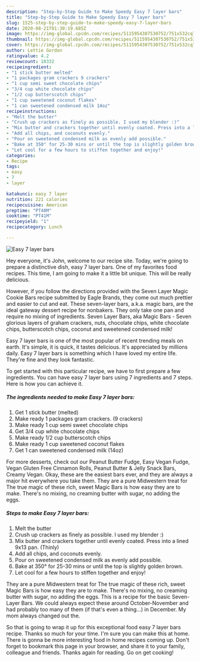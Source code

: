 ```yaml
---
description: "Step-by-Step Guide to Make Speedy Easy 7 layer bars"
title: "Step-by-Step Guide to Make Speedy Easy 7 layer bars"
slug: 1525-step-by-step-guide-to-make-speedy-easy-7-layer-bars
date: 2020-08-21T01:30:19.685Z
image: https://img-global.cpcdn.com/recipes/5115954307530752/751x532cq70/easy-7-layer-bars-recipe-main-photo.jpg
thumbnail: https://img-global.cpcdn.com/recipes/5115954307530752/751x532cq70/easy-7-layer-bars-recipe-main-photo.jpg
cover: https://img-global.cpcdn.com/recipes/5115954307530752/751x532cq70/easy-7-layer-bars-recipe-main-photo.jpg
author: Lettie Gordon
ratingvalue: 4.2
reviewcount: 10332
recipeingredient:
- "1 stick butter melted"
- "1 packages gram crackers 9 crackers"
- "1 cup semi sweet chocolate chips"
- "3/4 cup white chocolate chips"
- "1/2 cup butterscotch chips"
- "1 cup sweetened coconut flakes"
- "1 can sweetened condensed milk 14oz"
recipeinstructions:
- "Melt the butter"
- "Crush up crackers as finely as possible. I used my blender :)"
- "Mix butter and crackers together until evenly coated. Press into a lined 9x13 pan. (Thinly)"
- "Add all chips, and coconuts evenly."
- "Pour on sweetened condensed milk as evenly add possible."
- "Bake at 350° for 25-30 mins or until the top is slightly golden brown."
- "Let cool for a few hours to stiffen together and enjoy!"
categories:
- Recipe
tags:
- easy
- 7
- layer

katakunci: easy 7 layer 
nutrition: 221 calories
recipecuisine: American
preptime: "PT40M"
cooktime: "PT41M"
recipeyield: "1"
recipecategory: Lunch

---
```



![Easy 7 layer bars](https://img-global.cpcdn.com/recipes/5115954307530752/751x532cq70/easy-7-layer-bars-recipe-main-photo.jpg)

Hey everyone, it's John, welcome to our recipe site. Today, we're going to prepare a distinctive dish, easy 7 layer bars. One of my favorites food recipes. This time, I am going to make it a little bit unique. This will be really delicious.

However, if you follow the directions provided with the Seven Layer Magic Cookie Bars recipe submitted by Eagle Brands, they come out much prettier and easier to cut and eat. These seven-layer bars, a.k.a. magic bars, are the ideal gateway dessert recipe for nonbakers. They only take one pan and require no mixing of ingredients. Seven Layer Bars, aka Magic Bars - Seven glorious layers of graham crackers, nuts, chocolate chips, white chocolate chips, butterscotch chips, coconut and sweetened condensed milk!

Easy 7 layer bars is one of the most popular of recent trending meals on earth. It's simple, it is quick, it tastes delicious. It's appreciated by millions daily. Easy 7 layer bars is something which I have loved my entire life. They're fine and they look fantastic.


To get started with this particular recipe, we have to first prepare a few ingredients. You can have easy 7 layer bars using 7 ingredients and 7 steps. Here is how you can achieve it.

<!--inarticleads1-->

##### The ingredients needed to make Easy 7 layer bars:

1. Get 1 stick butter (melted)
1. Make ready 1 packages gram crackers. (9 crackers)
1. Make ready 1 cup semi sweet chocolate chips
1. Get 3/4 cup white chocolate chips
1. Make ready 1/2 cup butterscotch chips
1. Make ready 1 cup sweetened coconut flakes
1. Get 1 can sweetened condensed milk (14oz)


For more desserts, check out our Peanut Butter Fudge, Easy Vegan Fudge, Vegan Gluten Free Cinnamon Rolls, Peanut Butter &amp; Jelly Snack Bars, Creamy Vegan. Okay, these are the easiest bars ever, and they are always a major hit everywhere you take them. They are a pure Midwestern treat for The true magic of these rich, sweet Magic Bars is how easy they are to make. There&#39;s no mixing, no creaming butter with sugar, no adding the eggs. 

<!--inarticleads2-->

##### Steps to make Easy 7 layer bars:

1. Melt the butter
1. Crush up crackers as finely as possible. I used my blender :)
1. Mix butter and crackers together until evenly coated. Press into a lined 9x13 pan. (Thinly)
1. Add all chips, and coconuts evenly.
1. Pour on sweetened condensed milk as evenly add possible.
1. Bake at 350° for 25-30 mins or until the top is slightly golden brown.
1. Let cool for a few hours to stiffen together and enjoy!


They are a pure Midwestern treat for The true magic of these rich, sweet Magic Bars is how easy they are to make. There&#39;s no mixing, no creaming butter with sugar, no adding the eggs. This is a recipe for the basic Seven-Layer Bars. We could always expect these around October-November and had probably too many of them (if that&#39;s even a thing…) in December. My mom always changed out the. 

So that is going to wrap it up for this exceptional food easy 7 layer bars recipe. Thanks so much for your time. I'm sure you can make this at home. There is gonna be more interesting food in home recipes coming up. Don't forget to bookmark this page in your browser, and share it to your family, colleague and friends. Thanks again for reading. Go on get cooking!
